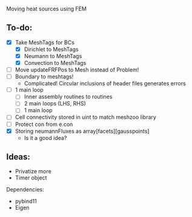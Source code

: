 Moving heat sources using FEM

To-do:
------
- [x] Take MeshTags for BCs
  - [x] Dirichlet to MeshTags
  - [x] Neumann to MeshTags
  - [x] Convection to MeshTags
- [ ] Move updateFRFPos to Mesh instead of Problem!
- [ ] Boundary to meshtags!
  - Complicated! Circular inclusions of header files generates errors
- [ ] 1 main loop
  - [ ] Inner assembly routines to routines
  - [ ] 2 main loops (LHS, RHS)
  - [ ] 1 main loop
- [ ] Cell connectivity stored in uint to match meshzoo library
- [ ] Protect con from e.con
- [x] Storing neumannFluxes as array[facets][gausspoints]
    - Is it a good idea?

Ideas:
------
- Privatize more
- Timer object

Dependencies:

- pybind11
- Eigen

